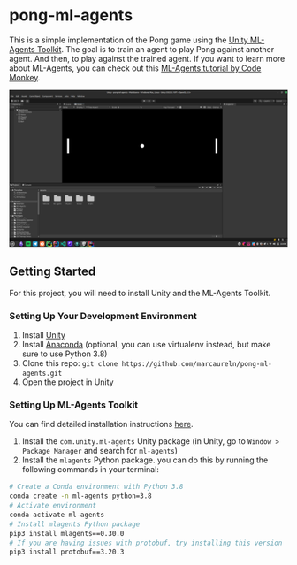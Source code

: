 # pong-ml-agents

This is a simple implementation of the Pong game using the [Unity ML-Agents Toolkit](https://github.com/Unity-Technologies/ml-agents).
The goal is to train an agent to play Pong against another agent. And then, to play against the trained agent.
If you want to learn more about ML-Agents, you can check out this [ML-Agents tutorial by Code Monkey](https://www.youtube.com/watch?v=zPFU30tbyKs).

![Screenshot of the editor](screenshot.png)

## Getting Started

For this project, you will need to install Unity and the ML-Agents Toolkit.

### Setting Up Your Development Environment

1. Install [Unity](https://unity.com/)
2. Install [Anaconda](https://www.anaconda.com/) (optional, you can use virtualenv instead, but make sure to use Python 3.8)
3. Clone this repo: `git clone https://github.com/marcaureln/pong-ml-agents.git`
4. Open the project in Unity

### Setting Up ML-Agents Toolkit

You can find detailed installation instructions [here](https://github.com/Unity-Technologies/ml-agents/blob/develop/docs/Installation.md).

1. Install the `com.unity.ml-agents` Unity package (in Unity, go to `Window > Package Manager` and search for `ml-agents`)
2. Install the `mlagents` Python package. you can do this by running the following commands in your terminal:

```bash
# Create a Conda environment with Python 3.8
conda create -n ml-agents python=3.8
# Activate environment
conda activate ml-agents
# Install mlagents Python package  
pip3 install mlagents==0.30.0
# If you are having issues with protobuf, try installing this version
pip3 install protobuf==3.20.3
```
